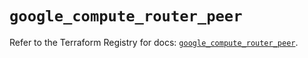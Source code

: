 # `google_compute_router_peer`

Refer to the Terraform Registry for docs: [`google_compute_router_peer`](https://registry.terraform.io/providers/hashicorp/google/6.22.0/docs/resources/compute_router_peer).
